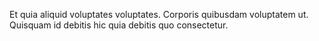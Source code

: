 Et quia aliquid voluptates voluptates. Corporis quibusdam voluptatem ut. Quisquam id debitis hic quia debitis quo consectetur.